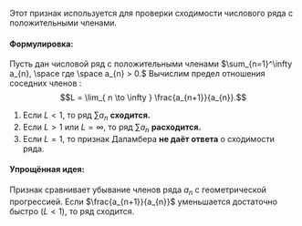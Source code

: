 Этот признак используется для проверки сходимости числового ряда с положительными членами.

#### Формулировка:

Пусть дан числовой ряд с положительными членами $\sum_{n=1}^\infty a_{n}, \space где \space a_{n} > 0.$ Вычислим предел отношения соседних членов $:$
$$L = \lim_{ n \to \infty } \frac{a_{n+1}}{a_{n}}.$$
1. Если $L < 1$, то ряд $\sum a_{n}$ **сходится.**
2. Если $L > 1$ или $L = \infty$, то ряд $\sum a_{n}$ **расходится.**
3. Если $L = 1$, то признак Даламбера **не даёт ответа** о сходимости ряда.

#### Упрощённая идея:

Признак сравнивает убывание членов ряда $a_{n}$ с геометрической прогрессией. Если $\frac{a_{n+1}}{a_{n}}$ уменьшается достаточно быстро ($L < 1$), то ряд сходится.